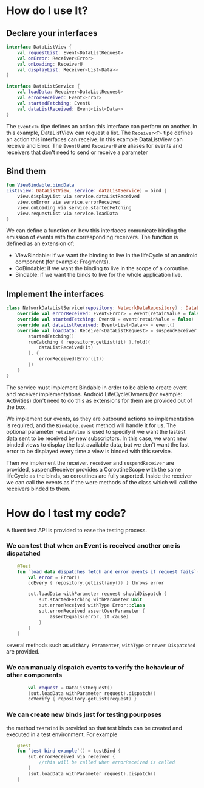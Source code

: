 # How do I use It?
## Declare your interfaces
```kotlin
interface DataListView {
    val requestList: Event<DataListRequest>
    val onError: Receiver<Error>
    val onLoading: ReceiverU
    val displayList: Receiver<List<Data>>
}

interface DataListService {
    val loadData: Receiver<DataListRequest>
    val errorReceived: Event<Error>
    val startedFetching: EventU
    val dataListReceived: Event<List<Data>>
}
```
The `Event<T>` tipe defines an action this interface can perform on another. In this example, DataListView can request a list.
The `Receiver<T>` tipe defines an action this interfaces can receive. In this example DataListView can receive and Error.
The `EventU` and `ReceiverU` are aliases for events and receivers that don't need to send or receive a parameter
## Bind them
```kotlin
fun ViewBindable.bindData
List(view: DataListView, service: dataListService) = bind {
    view.displayList via service.dataListReceived
    view.onError via service.errorReceived
    view.onLoading via service.startedFetching
    view.requestList via service.loadData
}
```
We can define a function on how this interfaces comunicate binding the emission of events with the corresponding receivers.
The function is defined as an extension of:
* ViewBindable: if we want the binding to live in the lifeCycle of an android component (for example: Fragments).
* CoBindable: if we want the binding to live in the scope of a coroutine.
* Bindable: if we want the binds to live for the whole application live.

## Implement the interfaces
```kotlin
class NetworkDataListService(repository: NetworkDataRepository) : DataListService, Bindable {
    override val errorReceived: Event<Error> = event(retainValue = false)
    override val startedFetching: EventU = event(retainValue = false)
    override val dataListReceived: Event<List<Data>> = event()
    override val loadData: Receiver<DataListRequest> = suspendReceiver {
        startedFetching()
        runCatching { repository.getList(it) }.fold({
            dataListReceived(it)
        }, {
            errorReceived(Error(it))
        })
    }
}
```
The service must implement Bindable in order to be able to create event and receiver implementations. Android LifeCycleOwners (for example: Activities) don't need to do this as extensions for them are provided out of the box.

We implement our events, as they are outbound actions no implementation is required, and the `Bindable.event` method will handle it for us.
The optional parameter `retainValue` is used to specify if we want the lastest data sent to be received by new subscriptors. In this case, we want new binded views to display the last available data, but we don't want the last error to be displayed every time a view is binded with this service.

Then we implement the receiver. `receiver` and `suspendReceiver` are provided, suspendReceiver provides a CoroutineScope with the same lifeCycle as the binds, so coroutines are fully suported. Inside the receiver we can call the events as if the were methods of the class which will call the receivers binded to them.

# How do I test my code?
A fluent test API is provided to ease the testing process.
### We can test that when an Event is received another one is dispatched
```kotlin
    @Test
    fun `load data dispatches fetch and error events if request fails`() {
        val error = Error()
        coEvery { repository.getList(any()) } throws error

        sut.loadData withParameter request shouldDispatch {
            sut.startedFetching withParameter Unit
            sut.errorReceived withType Error::class
            sut.errorReceived assertOverParameter {
                assertEquals(error, it.cause)
            }
        }
    }
```
several methods such as `withAny Paramenter`, `withType` or `never Dispatched` are provided.
### We can manualy dispatch events to verify the behaviour of other components
```kotlin
        val request = DataListRequest()
        (sut.loadData withParameter request).dispatch()
        coVerify { repository.getList(request) }
```
### We can create new binds just for testing pourposes 
the method `testBind` is provided so that test binds can be created and executed in a test environment.
For example
```kotlin
    @Test
    fun `test bind example`() = testBind {
        sut.errorReceived via receiver {
            //this will be called when errorReceived is called
        }
        (sut.loadData withParameter request).dispatch()
    }
```
